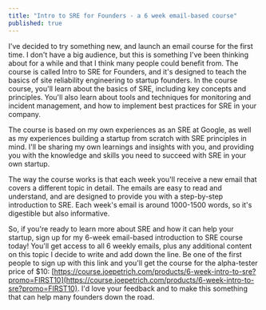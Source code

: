 ```yaml
---
title: "Intro to SRE for Founders - a 6 week email-based course"
published: true
---
```


I've decided to try something new, and launch an email course for the first time. I don't have a big audience, but this is something I've been thinking about for a while and that I think many people could benefit from. The course is called Intro to SRE for Founders, and it's designed to teach the basics of site reliability engineering to startup founders. In the course course, you'll learn about the basics of SRE, including key concepts and principles. You'll also learn about tools and techniques for monitoring and incident management, and how to implement best practices for SRE in your company.

The course is based on my own experiences as an SRE at Google, as well as my experiences building a startup from scratch with SRE principles in mind. I'll be sharing my own learnings and insights with you, and providing you with the knowledge and skills you need to succeed with SRE in your own startup.

The way the course works is that each week you'll receive a new email that covers a different topic in detail. The emails are easy to read and understand, and are designed to provide you with a step-by-step introduction to SRE. Each week's email is around 1000-1500 words, so it's digestible but also informative.

So, if you're ready to learn more about SRE and how it can help your startup, sign up for my 6-week email-based introduction to SRE course today! You'll get access to all 6 weekly emails, plus any additional content on this topic I decide to write and add down the line. Be one of the first people to sign up with this link and you'll get the course for the alpha-tester price of $10: [https://course.joepetrich.com/products/6-week-intro-to-sre?promo=FIRST10](https://course.joepetrich.com/products/6-week-intro-to-sre?promo=FIRST10). I'd love your feedback and to make this something that can help many founders down the road.
